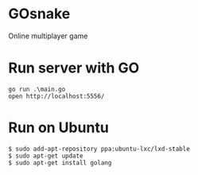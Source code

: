 # GOsnake
Online multiplayer game

# Run server with GO
```
go run .\main.go
open http://localhost:5556/
```

# Run on Ubuntu
```
$ sudo add-apt-repository ppa:ubuntu-lxc/lxd-stable
$ sudo apt-get update
$ sudo apt-get install golang
```
